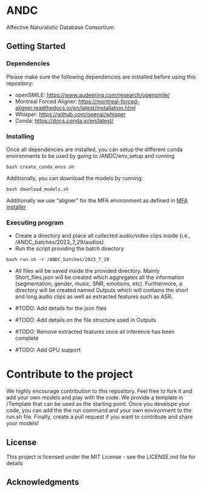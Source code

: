 # ANDC
Affective Naturalistic Database Consortium


## Getting Started

### Dependencies

Please make sure the following dependencies are installed before using this repository:

* openSMILE: https://www.audeering.com/research/opensmile/
* Montreal Forced Aligner: https://montreal-forced-aligner.readthedocs.io/en/latest/installation.html
* Whisper: https://github.com/openai/whisper
* Conda: https://docs.conda.io/en/latest/

### Installing
Once all dependencies are installed, you can setup the different conda environments to be used by going to /ANDC/env_setup and running 
```
bash create_conda_envs.sh
```
Additionally, you can download the models by running:
```
bash download_models.sh
```
Additionally we use "aligner" for the MFA environment as defined in [MFA installer](https://montreal-forced-aligner.readthedocs.io/en/latest/installation.html)



### Executing program
* Create a directory and place all collected audio/video clips inside (i.e., /ANDC_batches/2023_7_29/audios)
* Run the script providing the batch directory
```
bash run.sh -r /ANDC_batches/2023_7_29
```
* All files will be saved inside the provided directory. Mainly Short_files.json will be created which aggregates all the information (segmentation, gender, music, SNR, emotions, etc). Furthermore, a directory will be created named Outputs which will contains the short and long audio clips as well as extracted features such as ASR.



* #TODO: Add details for the json files
* #TODO: Add details on the file structure used in Outputs
* #TODO: Remove extracted features once all inference has been complete
* #TODO: Add GPU support


# Contribute to the project
We highly encourage contribution to this repository. Feel free to fork it and add your own models and play with the code. We provide a template in /Template that can be used as the starting point. Once you develope your code, you can add the the run command and your own environment to the run.sh file. Finally, create a pull request if you want to contribute and share your models!

## License

This project is licensed under the MIT License - see the LICENSE.md file for details

## Acknowledgments
